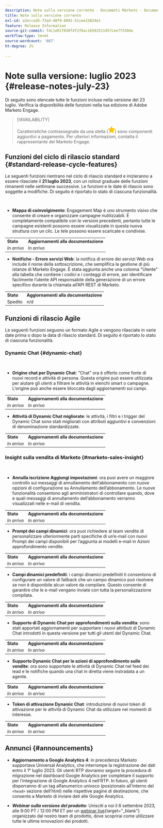 ```yaml
---
description: Note sulla versione corrente - Documenti Marketo - Documentazione del prodotto
title: Note sulla versione corrente
exl-id: a2eccad5-73ad-48f9-8091-51cee23824e1
feature: Release Information
source-git-commit: f4c1e01f830f4f2f6ac16502511457cee7f3384e
workflow-type: tm+mt
source-wordcount: '667'
ht-degree: 2%

---
```


# Note sulla versione: luglio 2023 {#release-notes-july-23}

Di seguito sono elencate tutte le funzioni incluse nella versione del 23 luglio. Verifica la disponibilità delle funzioni nella tua edizione di Adobe Marketo Engage.

>[!AVAILABILITY]
>
>Caratteristiche contrassegnate da una stella (![stella](assets/yellow-star.png)) sono componenti aggiuntivi a pagamento. Per ulteriori informazioni, contatta il rappresentante del Marketo Engage.

## Funzioni del ciclo di rilascio standard {#standard-release-cycle-features}

Le seguenti funzioni rientrano nel ciclo di rilascio standard e inizieranno a essere rilasciate il **21 luglio 2023**, con un rollout graduale delle funzioni rimanenti nelle settimane successive. Le funzioni e le date di rilascio sono soggette a modifiche. Di seguito è riportato lo stato di ciascuna funzionalità.

</br>

* **Mappa di coinvolgimento**: Engagement Map è uno strumento visivo che consente di creare e organizzare campagne riutilizzabili. È completamente compatibile con le versioni precedenti, pertanto tutte le campagne esistenti possono essere visualizzate in questa nuova struttura con un clic. Le tele possono essere scaricate e condivise.

<table> 
  <tr> 
   <td><b>Stato</b></td>
   <td><b>Aggiornamenti alla documentazione</b></td>
  </tr>
  <tr> 
   <td><i>In arrivo</i></td>
   <td><i>In arrivo</i></td>
  </tr>
  </tbody>
</table>

* **Notifiche - Errore servizi Web**: la notifica di errore dei servizi Web ora include il nome della sottoscrizione, che semplifica la gestione di più istanze di Marketo Engage. È stata aggiunta anche una colonna &quot;Utente&quot; alla tabella che contiene i codici e i conteggi di errore, per identificare facilmente l’utente API responsabile della generazione di un errore specifico durante la chiamata all’API REST di Marketo.

<table> 
  <tr> 
   <td><b>Stato</b></td>
   <td><b>Aggiornamenti alla documentazione</b></td>
  </tr>
  <tr> 
   <td>Spedito</td>
   <td>n/d</td>
  </tr>
  </tbody>
</table>

## Funzioni di rilascio Agile

Le seguenti funzioni seguono un formato Agile e vengono rilasciate in varie date prima o dopo la data di rilascio standard. Di seguito è riportato lo stato di ciascuna funzionalità.

### Dynamic Chat {#dynamic-chat}

</br>

* **Origine chat per Dynamic Chat**: &quot;Chat&quot; ora è offerto come fonte di nuovi record e attività di persona. Questa origine può essere utilizzata per aiutare gli utenti a filtrare le attività in elenchi smart o campagne. L’origine può anche essere bloccata dagli aggiornamenti sui campi.

<table> 
  <tr> 
   <td><b>Stato</b></td>
   <td><b>Aggiornamenti alla documentazione</b></td>
  </tr>
  <tr> 
   <td><i>In arrivo</i></td>
   <td><i>In arrivo</i></td>
  </tr>
  </tbody>
</table>

* **Attività di Dynamic Chat migliorate**: le attività, i filtri e i trigger del Dynamic Chat sono stati migliorati con attributi aggiuntivi e convenzioni di denominazione standardizzate.

<table> 
  <tr> 
   <td><b>Stato</b></td>
   <td><b>Aggiornamenti alla documentazione</b></td>
  </tr>
  <tr> 
   <td><i>In arrivo</i></td>
   <td><i>In arrivo</i></td>
  </tr>
  </tbody>
</table>

### Insight sulla vendita di Marketo {#marketo-sales-insight}

</br>

* **Annulla iscrizione Aggiungi impostazioni**: ora puoi avere un maggiore controllo sui messaggi di annullamento dell’abbonamento con nuove opzioni di configurazione su Annullamento dell’abbonamento. Le nuove funzionalità consentono agli amministratori di controllare quando, dove e quali messaggi di annullamento dell’abbonamento verranno visualizzati nelle e-mail di vendita.

<table> 
  <tr> 
   <td><b>Stato</b></td>
   <td><b>Aggiornamenti alla documentazione</b></td>
  </tr>
  <tr> 
   <td><i>In arrivo</i></td>
   <td><i>In arrivo</i></td>
  </tr>
  </tbody>
</table>

* **Prompt dei campi dinamici**: ora puoi richiedere al team vendite di personalizzare ulteriormente parti specifiche di un’e-mail con nuovi Prompt dei campi disponibili per l’aggiunta ai modelli e-mail in Azioni approfondimento vendite.

<table> 
  <tr> 
   <td><b>Stato</b></td>
   <td><b>Aggiornamenti alla documentazione</b></td>
  </tr>
  <tr> 
   <td><i>In arrivo</i></td>
   <td><i>In arrivo</i></td>
  </tr>
  </tbody>
</table>

* **Campi dinamici predefiniti**: i campi dinamici predefiniti ti consentono di configurare un valore di fallback che un campo dinamico può risolvere se non è disponibile alcun valore da compilare. Questo consente di garantire che le e-mail vengano inviate con tutta la personalizzazione compilata.

<table> 
  <tr> 
   <td><b>Stato</b></td>
   <td><b>Aggiornamenti alla documentazione</b></td>
  </tr>
  <tr> 
   <td><i>In arrivo</i></td>
   <td><i>In arrivo</i></td>
  </tr>
  </tbody>
</table>

* **Supporto di Dynamic Chat per approfondimenti sulla vendita**: sono stati apportati aggiornamenti per supportare i nuovi attributi di Dynamic Chat introdotti in questa versione per tutti gli utenti del Dynamic Chat.

<table> 
  <tr> 
   <td><b>Stato</b></td>
   <td><b>Aggiornamenti alla documentazione</b></td>
  </tr>
  <tr> 
   <td><i>In arrivo</i></td>
   <td><i>In arrivo</i></td>
  </tr>
  </tbody>
</table>

* **Supporto Dynamic Chat per le azioni di approfondimento sulle vendite**: ora sono supportate le attività di Dynamic Chat nel feed dei lead e le notifiche quando una chat in diretta viene instradata a un agente.

<table> 
  <tr> 
   <td><b>Stato</b></td>
   <td><b>Aggiornamenti alla documentazione</b></td>
  </tr>
  <tr> 
   <td><i>In arrivo</i></td>
   <td><i>In arrivo</i></td>
  </tr>
  </tbody>
</table>

* **Token di attivazione Dynamic Chat**: introduzione di nuovi token di attivazione per le attività di Dynamic Chat da utilizzare nei momenti di interesse.

<table> 
  <tr> 
   <td><b>Stato</b></td>
   <td><b>Aggiornamenti alla documentazione</b></td>
  </tr>
  <tr> 
   <td><i>In arrivo</i></td>
   <td><i>In arrivo</i></td>
  </tr>
  </tbody>
</table>

## Annunci {#announcements}

* **Aggiornamento a Google Analytics 4**: in precedenza Marketo supportava Universal Analytics, che interrompe la registrazione dei dati entro il 1° luglio 2023. Gli utenti RTP dovranno seguire la procedura di migrazione nel dashboard Google Analytics per completare il supporto per l’integrazione di Google Analytics 4 nell’RTP. In futuro, gli utenti disporranno di un tag alfanumerico univoco (posizionato all&#39;interno del `<head>` sezione dell’html) nelle rispettive pagine di destinazione, che consente a Marketo di inviare dati alle Google Analytics.

* **_Webinar sulla versione del prodotto_**: Unisciti a noi il 6 settembre 2023, alle 9:00 PT / 12:00 PM ET per un [webinar live](https://engage.marketo.com/2023_July_September_Release_Webinar_RegistrationPage.html){target="_blank"} organizzato dal nostro team di prodotto, dove scoprirai come utilizzare tutte le ultime innovazioni dei prodotti.
